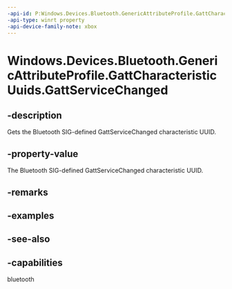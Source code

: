 ```yaml
---
-api-id: P:Windows.Devices.Bluetooth.GenericAttributeProfile.GattCharacteristicUuids.GattServiceChanged
-api-type: winrt property
-api-device-family-note: xbox
---
```


<!-- Property syntax
public System.Guid GattServiceChanged { get; }
-->

# Windows.Devices.Bluetooth.GenericAttributeProfile.GattCharacteristicUuids.GattServiceChanged

## -description
Gets the Bluetooth SIG-defined GattServiceChanged characteristic UUID.

## -property-value
The Bluetooth SIG-defined GattServiceChanged characteristic UUID.

## -remarks

## -examples

## -see-also

## -capabilities
bluetooth
